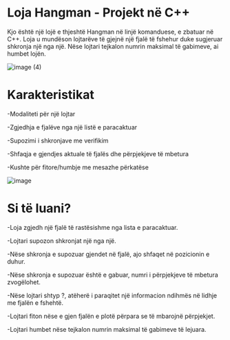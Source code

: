 # Loja Hangman - Projekt në C++
Kjo është një lojë e thjeshtë Hangman në linjë komanduese, e zbatuar në C++. Loja u mundëson lojtarëve të gjejnë një fjalë të fshehur duke sugjeruar shkronja një nga një. Nëse lojtari tejkalon numrin maksimal të gabimeve, ai humbet lojën.

![image (4)](https://github.com/user-attachments/assets/b13e3bf0-3b2d-4a2e-8963-96505720097d)

# Karakteristikat
-Modaliteti për një lojtar

-Zgjedhja e fjalëve nga një listë e paracaktuar

-Supozimi i shkronjave me verifikim  

-Shfaqja e gjendjes aktuale të fjalës dhe përpjekjeve të mbetura

-Kushte për fitore/humbje me mesazhe përkatëse

![image](https://github.com/user-attachments/assets/388bdfc2-fb05-4d0e-9908-73b3324acc3c)
# Si të luani?
-Loja zgjedh një fjalë të rastësishme nga lista e paracaktuar.

-Lojtari supozon shkronjat një nga një.

-Nëse shkronja e supozuar gjendet në fjalë, ajo shfaqet në pozicionin e duhur.

-Nëse shkronja e supozuar është e gabuar, numri i përpjekjeve të mbetura zvogëlohet.

-Nëse lojtari shtyp ?, atëherë i paraqitet një informacion ndihmës në lidhje me fjalën e fshehtë.

-Lojtari fiton nëse e gjen fjalën e plotë përpara se të mbarojnë përpjekjet.

-Lojtari humbet nëse tejkalon numrin maksimal të gabimeve të lejuara.


